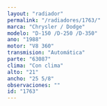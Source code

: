 ```yaml
---
layout: "radiador"
permalink: "/radiadores/1763/"
marca: "Chrysler / Dodge"
modelo: "D-150 /D-250 /D-350"
ano: "1988"
motor: "V8 360"
transmision: "Automática"
parte: "63087"
clima: "Con clima"
alto: "21"
ancho: "25 5/8"
observaciones: ""
id: "1763"
---
```


